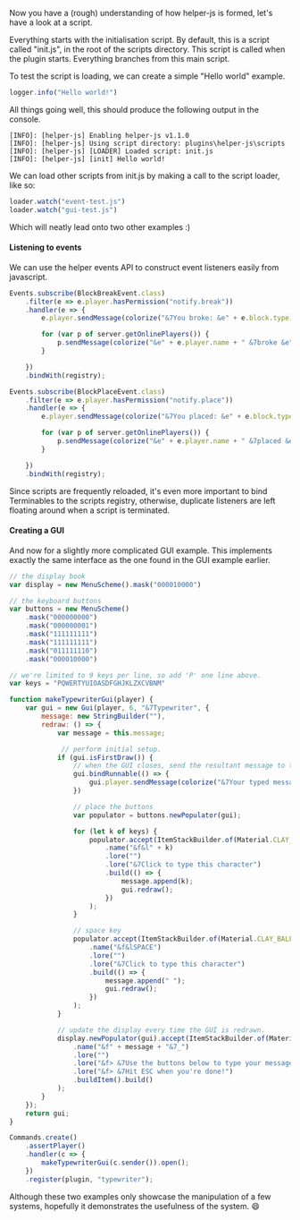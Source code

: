 Now you have a (rough) understanding of how helper-js is formed, let's have a look at a script.

Everything starts with the initialisation script. By default, this is a script called "init.js", in the root of the scripts directory. This script is called when the plugin starts. Everything branches from this main script.

To test the script is loading, we can create a simple "Hello world" example.

```javascript
logger.info("Hello world!")
```

All things going well, this should produce the following output in the console.

```
[INFO]: [helper-js] Enabling helper-js v1.1.0
[INFO]: [helper-js] Using script directory: plugins\helper-js\scripts
[INFO]: [helper-js] [LOADER] Loaded script: init.js
[INFO]: [helper-js] [init] Hello world!
```

We can load other scripts from init.js by making a call to the script loader, like so:

```javascript
loader.watch("event-test.js")
loader.watch("gui-test.js")
```

Which will neatly lead onto two other examples :)

#### Listening to events
We can use the helper events API to construct event listeners easily from javascript.

```javascript
Events.subscribe(BlockBreakEvent.class)
    .filter(e => e.player.hasPermission("notify.break"))
    .handler(e => {
        e.player.sendMessage(colorize("&7You broke: &e" + e.block.type))

        for (var p of server.getOnlinePlayers()) {
            p.sendMessage(colorize("&e" + e.player.name + " &7broke &e" + e.block.type + "&7."))
        }

    })
    .bindWith(registry);

Events.subscribe(BlockPlaceEvent.class)
    .filter(e => e.player.hasPermission("notify.place"))
    .handler(e => {
        e.player.sendMessage(colorize("&7You placed: &e" + e.block.type))

        for (var p of server.getOnlinePlayers()) {
            p.sendMessage(colorize("&e" + e.player.name + " &7placed &e" + e.block.type + "&7."))
        }

    })
    .bindWith(registry);
```

Since scripts are frequently reloaded, it's even more important to bind Terminables to the scripts registry, otherwise, duplicate listeners are left floating around when a script is terminated.

#### Creating a GUI

And now for a slightly more complicated GUI example. This implements exactly the same interface as the one found in the GUI example earlier.

```javascript
// the display book
var display = new MenuScheme().mask("000010000")

// the keyboard buttons
var buttons = new MenuScheme()
    .mask("000000000")
    .mask("000000001")
    .mask("111111111")
    .mask("111111111")
    .mask("011111110")
    .mask("000010000")

// we're limited to 9 keys per line, so add 'P' one line above.
var keys = "PQWERTYUIOASDFGHJKLZXCVBNM"

function makeTypewriterGui(player) {
    var gui = new Gui(player, 6, "&7Typewriter", {
        message: new StringBuilder(""),
        redraw: () => {
            var message = this.message;

             // perform initial setup.
            if (gui.isFirstDraw()) {
                // when the GUI closes, send the resultant message to the player
                gui.bindRunnable(() => {
                    gui.player.sendMessage(colorize("&7Your typed message was: &f" + message.toString()))
                })

                // place the buttons
                var populator = buttons.newPopulator(gui);

                for (let k of keys) {
                    populator.accept(ItemStackBuilder.of(Material.CLAY_BALL)
                        .name("&f&l" + k)
                        .lore("")
                        .lore("&7Click to type this character")
                        .build(() => {
                            message.append(k);
                            gui.redraw();
                        })
                    );
                }

                // space key
                populator.accept(ItemStackBuilder.of(Material.CLAY_BALL)
                    .name("&f&lSPACE")
                    .lore("")
                    .lore("&7Click to type this character")
                    .build(() => {
                        message.append(" ");
                        gui.redraw();
                    })
                );
            }

            // update the display every time the GUI is redrawn.
            display.newPopulator(gui).accept(ItemStackBuilder.of(Material.BOOK)
                .name("&f" + message + "&7_")
                .lore("")
                .lore("&f> &7Use the buttons below to type your message.")
                .lore("&f> &7Hit ESC when you're done!")
                .buildItem().build()
            );
        }
    });
    return gui;
}

Commands.create()
    .assertPlayer()
    .handler(c => {
        makeTypewriterGui(c.sender()).open();
    })
    .register(plugin, "typewriter");
```

Although these two examples only showcase the manipulation of a few systems, hopefully it demonstrates the usefulness of the system. :smile: